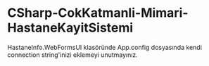 # CSharp-CokKatmanli-Mimari-HastaneKayitSistemi


HastaneInfo.WebFormsUI klasöründe App.config dosyasında kendi connection string'inizi eklemeyi unutmayınız.
